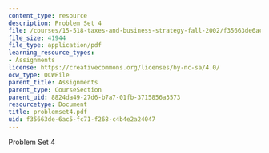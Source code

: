 ```yaml
---
content_type: resource
description: Problem Set 4
file: /courses/15-518-taxes-and-business-strategy-fall-2002/f35663de6ac5fc71f268c4b4e2a24047_problemset4.pdf
file_size: 41944
file_type: application/pdf
learning_resource_types:
- Assignments
license: https://creativecommons.org/licenses/by-nc-sa/4.0/
ocw_type: OCWFile
parent_title: Assignments
parent_type: CourseSection
parent_uid: 8824da49-27d6-b7a7-01fb-3715856a3573
resourcetype: Document
title: problemset4.pdf
uid: f35663de-6ac5-fc71-f268-c4b4e2a24047
---
```

Problem Set 4